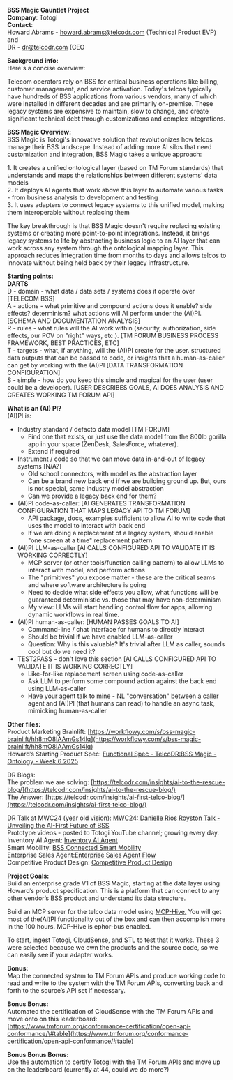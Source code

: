 **BSS Magic Gauntlet Project**  
**Company**: Totogi  
**Contact**:   
Howard Abrams \- [howard.abrams@telcodr.com](mailto:howard.abrams@telcodr.com) (Technical Product EVP) and   
DR \- [dr@telcodr.com](mailto:dr@telcodr.com) (CEO

**Background info:**  
Here's a concise overview:

Telecom operators rely on BSS for critical business operations like billing, customer management, and service activation. Today's telcos typically have hundreds of BSS applications from various vendors, many of which were installed in different decades and are primarily on-premise. These legacy systems are expensive to maintain, slow to change, and create significant technical debt through customizations and complex integrations.

**BSS Magic Overview:**  
BSS Magic is Totogi's innovative solution that revolutionizes how telcos manage their BSS landscape. Instead of adding more AI silos that need customization and integration, BSS Magic takes a unique approach:

1\. It creates a unified ontological layer (based on TM Forum standards) that understands and maps the relationships between different systems' data models  
2\. It deploys AI agents that work above this layer to automate various tasks \- from business analysis to development and testing  
3\. It uses adapters to connect legacy systems to this unified model, making them interoperable without replacing them

The key breakthrough is that BSS Magic doesn't require replacing existing systems or creating more point-to-point integrations. Instead, it brings legacy systems to life by abstracting business logic to an AI layer that can work across any system through the ontological mapping layer. This approach reduces integration time from months to days and allows telcos to innovate without being held back by their legacy infrastructure.

**Starting points:**  
**DARTS**  
D \- domain \- what data / data sets / systems does it operate over \[TELECOM BSS\]  
A \- actions \- what primitive and compound actions does it enable?  side effects?  determinism?  what actions will AI perform under the (AI)PI. \[SCHEMA AND DOCUMENTATION ANALYSIS\]  
R \- rules \- what rules will the AI work within (security, authorization, side effects, our POV on "right" ways, etc.). \[TM FORUM BUSINESS PROCESS FRAMEWORK, BEST PRACTICES, ETC\]  
T \- targets \- what, if anything, will the (AI)PI create for the user.  structured data outputs that can be passed to code, or insights that a human-as-caller can get by working with the (AI)PI  \[DATA TRANSFORMATION CONFIGURATION\]  
S \- simple \- how do you keep this simple and magical for the user (user could be a developer). \[USER DESCRIBES GOALS, AI DOES ANALYSIS AND CREATES WORKING TM FORUM API\]

**What is an (AI) PI?**  
(AI)PI is:

* Industry standard / defacto data model \[TM FORUM\]  
  * Find one that exists, or just use the data model from the 800lb gorilla app in your space (ZenDesk, SalesForce, whatever).  
  * Extend if required  
* Instrument / code so that we can move data in-and-out of legacy systems \[N/A?\]  
  * Old school connectors, with model as the abstraction layer  
  * Can be a brand new back end if we are building ground up.  But, ours is not special, same industry model abstraction  
  * Can we provide a legacy back end for them?  
* (AI)PI code-as-caller: \[AI GENERATES TRANSFORMATION CONFIGURATION THAT MAPS LEGACY API TO TM FORUM\]  
  * API package, docs, examples sufficient to allow AI to write code that uses the model to interact with back end  
  * If we are doing a replacement of a legacy system, should enable "one screen at a time" replacement pattern  
* (AI)PI  LLM-as-caller \[AI CALLS CONFIGURED API TO VALIDATE IT IS WORKING CORRECTLY\]  
  * MCP server (or other tools/function calling pattern) to allow LLMs to interact with model, and perform actions  
  * The "primitives" you expose matter \- these are the critical seams and where software architecture is going  
  * Need to decide what side effects you allow, what functions will be guaranteed deterministic vs. those that may have non-determinism  
  * My view:  LLMs will start handling control flow for apps, allowing dynamic workflows in real time.    
* (AI)PI  human-as-caller: \[HUMAN PASSES GOALS TO AI\]  
  * Command-line / chat interface for humans to directly interact   
  * Should be trivial if we have enabled LLM-as-caller  
  * Question:  Why is this valuable?  It's trivial after LLM as caller, sounds cool but do we need it?  
* TEST2PASS \- don't love this section \[AI CALLS CONFIGURED API TO VALIDATE IT IS WORKING CORRECTLY\]  
  * Like-for-like replacement screen using code-as-caller  
  * Ask LLM to perform some compound action against the back end using LLM-as-caller  
  * Have your agent talk to mine \- NL "conversation" between a caller agent and (AI)PI (that humans can read) to handle an async task, mimicking human-as-caller

**Other files:**  
Product Marketing Brainlift: [https://workflowy.com/s/bss-magic-brainlift/hh8mO8IAAmGs14lq](https://workflowy.com/s/bss-magic-brainlift/hh8mO8IAAmGs14lq)	  
Howard’s Starting Product Spec: [Functional Spec - TelcoDR:BSS Magic - Ontology - Week 6 2025](https://docs.google.com/document/d/1gFQEJPrD0xkh_QJrOu9JVIggHasii_IXRtrOjPimS24/edit?usp=sharing)

DR Blogs:  
The problem we are solving: [https://telcodr.com/insights/ai-to-the-rescue-blog/](https://telcodr.com/insights/ai-to-the-rescue-blog/)	  
The Answer: [https://telcodr.com/insights/ai-first-telco-blog/](https://telcodr.com/insights/ai-first-telco-blog/)

DR Talk at MWC24 (year old vision): [MWC24: Danielle Rios Royston Talk - Unveiling the AI-First Future of BSS](https://youtu.be/d0Pb_G-Bb4g?si=oMGaAhVeiU7x4cje)  
Prototype videos \- posted to Totogi YouTube channel; growing every day.  
Inventory AI Agent: [Inventory AI Agent](https://youtu.be/uf8zNo-VcSc?si=i_UKq6NCVMZuTtIR)	  
Smart Mobility: [BSS Connected Smart Mobility](https://youtu.be/HFtrcPjZFx8?si=1sytbayJBywzlPUH)  
Enterprise Sales Agent:[Enterprise Sales Agent Flow](https://youtu.be/8ccVfOQ7p94?si=6zyeG1r1zRZYBO26)  
Competitive Product Design: [Competitive Product Design](https://youtu.be/pxRlWfe6A70?si=aub5T40SVyFaItB2)	

**Project Goals:**  
Build an enterprise grade V1 of BSS Magic, starting at the data layer using Howard’s product specification. This is a platform that can connect to any other vendor’s BSS product and understand its data structure.

Build an MCP server for the telco data model using [MCP-Hive.](https://mcp-hive.ti.trilogy.com/) You will get most of the(AI)PI functionality out of the box and can then accomplish more in the 100 hours. MCP-Hive is ephor-bus enabled. 

To start, ingest Totogi, CloudSense, and STL to test that it works. These 3 were selected because we own the products and the source code, so we can easily see if your adapter works.

**Bonus:**  
Map the connected system to TM Forum APIs and produce working code to read and write to the system with the TM Forum APIs, converting back and forth to the source’s API set if necessary.

**Bonus Bonus:**  
Automated the certification of CloudSense with the TM Forum APIs and move onto on this leaderboard:  
[https://www.tmforum.org/conformance-certification/open-api-conformance/\#table](https://www.tmforum.org/conformance-certification/open-api-conformance/#table)	

**Bonus Bonus Bonus:**  
Use the automation to certify Totogi with the TM Forum APIs and move up on the leaderboard (currently at 44, could we do more?)